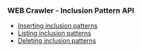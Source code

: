### WEB Crawler - Inclusion Pattern API

* [Inserting inclusion patterns](insert.md)
* [Listing inclusion patterns](list.md)
* [Deleting inclusion patterns](delete.md)